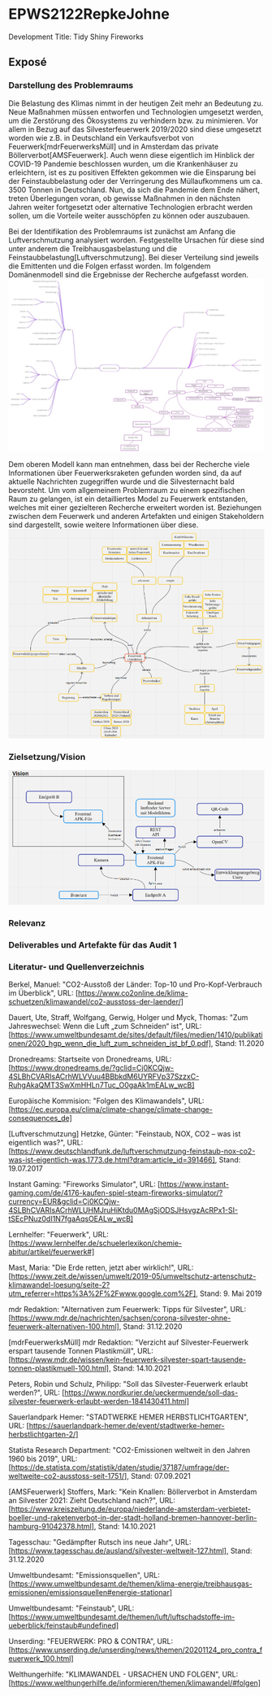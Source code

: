 # EPWS2122RepkeJohne
Development Title: Tidy Shiny Fireworks
## Exposé
### Darstellung des Problemraums

Die Belastung des Klimas nimmt in der heutigen Zeit mehr an Bedeutung zu. Neue Maßnahmen müssen entworfen und Technologien umgesetzt werden, um die Zerstörung des Ökosystems zu verhindern bzw. zu minimieren. Vor allem in Bezug auf das Silvesterfeuerwerk 2019/2020 sind diese umgesetzt worden wie z.B. in Deutschland ein Verkaufsverbot von Feuerwerk[mdrFeuerwerksMüll] und in Amsterdam das private Böllerverbot[AMSFeuerwerk]. Auch wenn diese eigentlich im Hinblick der COVID-19 Pandemie beschlossen wurden, um die Krankenhäuser zu erleichtern, ist es zu positiven Effekten gekommen wie die Einsparung bei der Feinstaubbelastung oder der Verringerung des Müllaufkommens um ca. 3500 Tonnen in Deutschland. Nun, da sich die Pandemie dem Ende nähert, treten Überlegungen voran, ob gewisse Maßnahmen in den nächsten Jahren weiter fortgesetzt oder alternative Technologien erbracht werden sollen, um die Vorteile weiter ausschöpfen zu können oder auszubauen.

Bei der Identifikation des Problemraums ist zunächst am Anfang die Luftverschmutzung analysiert worden. Festgestellte Ursachen für diese sind unter anderem die Treibhausgasbelastung und die Feinstaubbelastung[Luftverschmutzung]. Bei dieser Verteilung sind jeweils die Emittenten und die Folgen erfasst worden. Im folgendem Domänenmodell sind die Ergebnisse der Recherche aufgefasst worden.
![alt text](https://github.com/Paul-Johne/EPWS2122RepkeJohne/blob/main/images/domaenenmodell_grob.png)

Dem oberen Modell kann man entnehmen, dass bei der Recherche viele Informationen über Feuerwerksraketen gefunden worden sind, da auf aktuelle Nachrichten zugegriffen wurde und die Silvesternacht bald bevorsteht. Um vom allgemeinem Problemraum zu einem spezifischen Raum zu gelangen, ist ein detailliertes Model zu Feuerwerk entstanden, welches mit einer gezielteren Recherche erweitert worden ist. Beziehungen zwischen dem Feuerwerk und anderen Artefakten und einigen Stakeholdern sind dargestellt, sowie weitere Informationen über diese.
![alt text](https://github.com/Paul-Johne/EPWS2122RepkeJohne/blob/main/images/domaenenmodell_detail.png)

### Zielsetzung/Vision

![alt text](https://github.com/Paul-Johne/EPWS2122RepkeJohne/blob/main/images/systemModell.PNG)

### Relevanz

### Deliverables und Artefakte für das Audit 1

### Literatur- und Quellenverzeichnis

Berkel, Manuel: "CO2-Ausstoß der Länder: Top-10 und Pro-Kopf-Verbrauch im Überblick", URL: [https://www.co2online.de/klima-schuetzen/klimawandel/co2-ausstoss-der-laender/]

Dauert, Ute, Straff, Wolfgang, Gerwig, Holger und Myck, Thomas: "Zum Jahreswechsel: Wenn die Luft „zum Schneiden“ ist", URL: [https://www.umweltbundesamt.de/sites/default/files/medien/1410/publikationen/2020_hgp_wenn_die_luft_zum_schneiden_ist_bf_0.pdf], Stand: 11.2020

Dronedreams: Startseite von Dronedreams, URL: [https://www.dronedreams.de/?gclid=Cj0KCQjw-4SLBhCVARIsACrhWLVVuu4BBbkdM6UYRFVp37SzzxC-RuhgAkaQMT3SwXmHHLn7Tuc_O0gaAk1mEALw_wcB]

Europäische Kommision: "Folgen des Klimawandels", URL: [https://ec.europa.eu/clima/climate-change/climate-change-consequences_de] 

[Luftverschmutzung] Hetzke, Günter: "Feinstaub, NOX, CO2 – was ist eigentlich was?", URL: [https://www.deutschlandfunk.de/luftverschmutzung-feinstaub-nox-co2-was-ist-eigentlich-was.1773.de.html?dram:article_id=391466], Stand: 19.07.2017

Instant Gaming: "Fireworks Simulator", URL: [https://www.instant-gaming.com/de/4176-kaufen-spiel-steam-fireworks-simulator/?currency=EUR&gclid=Cj0KCQjw-4SLBhCVARIsACrhWLUHMJruHiKtdu0MAgSjODSJHsvgzAcRPx1-SI-tSEcPNuz0dI1N7fgaAqsOEALw_wcB]

Lernhelfer: "Feuerwerk", URL: [https://www.lernhelfer.de/schuelerlexikon/chemie-abitur/artikel/feuerwerk#]

Mast, Maria: "Die Erde retten, jetzt aber wirklich!", URL: [https://www.zeit.de/wissen/umwelt/2019-05/umweltschutz-artenschutz-klimawandel-loesung/seite-2?utm_referrer=https%3A%2F%2Fwww.google.com%2F], Stand: 9. Mai 2019

mdr Redaktion: "Alternativen zum Feuerwerk: Tipps für Silvester", URL: [https://www.mdr.de/nachrichten/sachsen/corona-silvester-ohne-feuerwerk-alternativen-100.html], Stand: 31.12.2020

[mdrFeuerwerksMüll] mdr Redaktion: "Verzicht auf Silvester-Feuerwerk erspart tausende Tonnen Plastikmüll", URL: [https://www.mdr.de/wissen/kein-feuerwerk-silvester-spart-tausende-tonnen-plastikmuell-100.html], Stand: 14.10.2021

Peters, Robin und Schulz, Philipp: "Soll das Silvester-Feuerwerk erlaubt werden?", URL: [https://www.nordkurier.de/ueckermuende/soll-das-silvester-feuerwerk-erlaubt-werden-1841430411.html] 

Sauerlandpark Hemer: "STADTWERKE HEMER HERBSTLICHTGARTEN", URL: [https://sauerlandpark-hemer.de/event/stadtwerke-hemer-herbstlichtgarten-2/]

Statista Research Department: "CO2-Emissionen weltweit in den Jahren 1960 bis 2019", URL: [https://de.statista.com/statistik/daten/studie/37187/umfrage/der-weltweite-co2-ausstoss-seit-1751/], Stand: 07.09.2021

[AMSFeuerwerk] Stoffers, Mark: "Kein Knallen: Böllerverbot in Amsterdam an Silvester 2021: Zieht Deutschland nach?", URL: [https://www.kreiszeitung.de/europa/niederlande-amsterdam-verbietet-boeller-und-raketenverbot-in-der-stadt-holland-bremen-hannover-berlin-hamburg-91042378.html], Stand: 14.10.2021

Tagesschau: "Gedämpfter Rutsch ins neue Jahr", URL: [https://www.tagesschau.de/ausland/silvester-weltweit-127.html], Stand: 31.12.2020

Umweltbundesamt: "Emissionsquellen", URL: [https://www.umweltbundesamt.de/themen/klima-energie/treibhausgas-emissionen/emissionsquellen#energie-stationar]

Umweltbundesamt: "Feinstaub", URL: [https://www.umweltbundesamt.de/themen/luft/luftschadstoffe-im-ueberblick/feinstaub#undefined]

Unserding: "FEUERWERK: PRO & CONTRA", URL: [https://www.unserding.de/unserding/news/themen/20201124_pro_contra_feuerwerk_100.html]

Welthungerhilfe: "KLIMAWANDEL - URSACHEN UND FOLGEN", URL: [https://www.welthungerhilfe.de/informieren/themen/klimawandel/#folgen]
